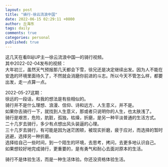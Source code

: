 ```yaml
---
layout: post
title: "骑行-徐云流浪中国"
date: 2022-06-15 02:29:11 +0800
author: 丘海东 
tags: daily
comments: true
categories: personal
published: true
---
```

这几天在看B站UP主—徐云流浪中国—的骑行视频。  
其中2022-02-04发布的视频：  
大年初三，虽然天气预报那几天都会下雪，徐兄还是决定继续出发。因为人不能在安逸的环境里面待久了，不然就会消磨你前进的斗志。所以今天不管怎么样，都要出发，走一点算一点。  

2022-05-27这期：  
 徐远的一段话，和我的想法是有些相似的。  
骑行并不是什么理想、浪漫、信仰、诗和远方、人生意义，并不是。  
如果你去骑行一下，就找到人生意义，那或者只说明你的人生，也太肤浅了。  
骑行是艰苦，危险，肮脏，孤独，枯燥，折磨，是另一种平淡普通的生活方式。  
二十几岁去骑行，多少有点想出风头装逼的心理。  
三十几岁去骑行，有可能是因为迷茫困顿，被现实折磨，疲于应对，而选择的暂时逃避，选择另一种折磨。  
选择给自己一些时间，到一个陌生的环境，去思考，拷问，去更多地认识自己。  
如果想较好地完成骑行，更重要的，是有勇气和耐心去面对原本的生活。  

骑行不是体验生活，而是一种生活体验。你还没资格体验生活。
